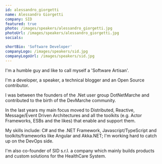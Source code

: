 ```yaml
---
id: alessandro_giorgetti
name: Alessandro Giorgetti
company: SID
featured: true
photo: /images/speakers/alessandro_giorgetti.jpg
photoUrl: /images/speakers/alessandro_giorgetti.jpg
socials:

shortBio: 'Software Developer'
companyLogo: /images/speakers/sid.jpg
companyLogoUrl: /images/speakers/sid.jpg
---
```


I'm a humble guy and like to call myself a 'Software Artisan'.

I'm a developer, a speaker, a technical blogger and an Open Source contributor.

I was between the founders of the .Net user group DotNetMarche and contributed to the birth of the DevMarche community.

In the last years my main focus moved to Distributed, Reactive, Message/Event Driven Architectures and all the toolkits (e.g. Actor Frameworks, ESBs and the likes) that enable and support them.

My skills include: C# and the .NET Framework, Javascript/TypeScript and toolkits/frameworks like Angular and Akka.NET; I'm working hard to catch up on the DevOps side.

I'm also co-founder of SID s.r.l. a company which mainly builds products and custom solutions for the HealthCare System.